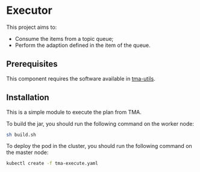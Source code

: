 # Executor

This project aims to:
* Consume the items from a topic queue;
* Perform the adaption defined in the item of the queue.

## Prerequisites

This component requires the software available in [tma-utils](https://github.com/eubr-atmosphere/tma-framework/tree/dev/common/common/tma-utils).

## Installation

This is a simple module to execute the plan from TMA.

To build the jar, you should run the following command on the worker node:
```sh
sh build.sh
```

To deploy the pod in the cluster, you should run the following command on the master node:

```sh
kubectl create -f tma-execute.yaml
```
